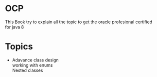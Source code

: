# OCP

This Book try to explain all the topic to get the oracle profesional certified for java 8

# Topics
 - Adavance class design <br>
 working with enums <br>
 Nested classes
